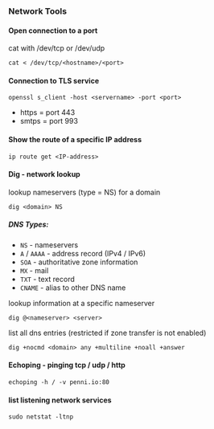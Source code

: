 ### Network Tools

#### Open connection to a port ###

cat with /dev/tcp or /dev/udp

```
cat < /dev/tcp/<hostname>/<port>
```

#### Connection to TLS service

```
openssl s_client -host <servername> -port <port>
```

* https = port 443
* smtps = port 993

#### Show the route of a specific IP address

```
ip route get <IP-address>
```

#### Dig - network lookup

lookup nameservers (type = NS) for a domain
```
dig <domain> NS
```

##### DNS Types:

* `NS` - nameservers
* `A` / `AAAA` - address record (IPv4 / IPv6)
* `SOA` - authoritative zone information
* `MX` - mail
* `TXT` - text record
* `CNAME` - alias to other DNS name

lookup information at a specific nameserver

```
dig @<nameserver> <server>
```

list all dns entries (restricted if zone transfer is not enabled)

```
dig +nocmd <domain> any +multiline +noall +answer
```

#### Echoping - pinging tcp / udp / http

```
echoping -h / -v penni.io:80
```

#### list listening network services

```
sudo netstat -ltnp
```
